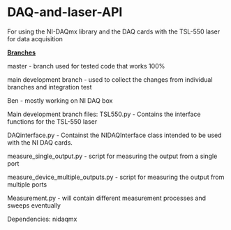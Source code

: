 # DAQ-and-laser-API
For using the NI-DAQmx library and the DAQ cards with the TSL-550 laser for data acquisition

<b><u>Branches</b></u>

master - branch used for tested code that works 100%

main development branch - used to collect the changes from individual branches and integration test

Ben - mostly working on NI DAQ box


Main development branch files:
TSL550.py - Contains the interface functions for the TSL-550 laser

DAQinterface.py - Containst the NIDAQInterface class intended to be used with the NI DAQ cards.

measure_single_output.py - script for measuring the output from a single port

measure_device_multiple_outputs.py - script for measuring the output from multiple ports

Measurement.py - will contain different measurement processes and sweeps eventually

Dependencies: nidaqmx
